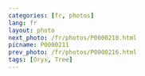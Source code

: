 ```yaml
---
categories: [fr, photos]
lang: fr
layout: photo
next_photo: /fr/photos/P0000210.html
picname: P0000211
prev_photo: /fr/photos/P0000216.html
tags: [Oryx, Tree]
---
```

